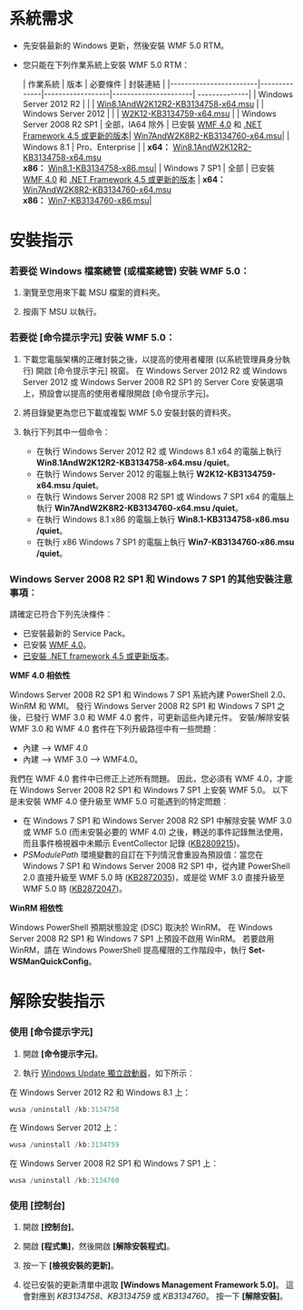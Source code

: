 # <a name="system-requirements"></a>系統需求

- 先安裝最新的 Windows 更新，然後安裝 WMF 5.0 RTM。
- 您只能在下列作業系統上安裝 WMF 5.0 RTM：

    | 作業系統       | 版本         | 必要條件        |  封裝連結 |
    |------------------------|--------------|------------------|----------------------| --------------|
    | Windows Server 2012 R2 |  |  | [Win8.1AndW2K12R2-KB3134758-x64.msu](http://go.microsoft.com/fwlink/?LinkId=717507) |
    | Windows Server 2012    |  |  | [W2K12-KB3134759-x64.msu](http://go.microsoft.com/fwlink/?LinkId=717506) |
    | Windows Server 2008 R2 SP1 | 全部，IA64 除外 | 已安裝 [WMF 4.0](http://www.microsoft.com/en-us/download/details.aspx?id=40855) 和 [.NET Framework 4.5 或更新的版本](https://msdn.microsoft.com/en-us/library/5a4x27ek.aspx)| [Win7AndW2K8R2-KB3134760-x64.msu](http://go.microsoft.com/fwlink/?LinkId=717504)|
    | Windows 8.1 | Pro、Enterprise | | **x64：** [Win8.1AndW2K12R2-KB3134758-x64.msu](http://go.microsoft.com/fwlink/?LinkId=717507) </br> **x86：** [Win8.1-KB3134758-x86.msu](http://go.microsoft.com/fwlink/?LinkID=717963)|
    | Windows 7 SP1 | 全部 | 已安裝 [WMF 4.0](http://www.microsoft.com/en-us/download/details.aspx?id=40855) 和 [.NET Framework 4.5 或更新的版本](https://msdn.microsoft.com/en-us/library/5a4x27ek.aspx) | **x64：** [Win7AndW2K8R2-KB3134760-x64.msu](http://go.microsoft.com/fwlink/?LinkId=717504)  </br> **x86：** [Win7-KB3134760-x86.msu](http://go.microsoft.com/fwlink/?LinkID=717962)|

# <a name="installation-instructions"></a>安裝指示

### <a name="to-install-wmf-50-from-windows-explorer-or-file-explorer"></a>若要從 Windows 檔案總管 (或檔案總管) 安裝 WMF 5.0：

1. 瀏覽至您用來下載 MSU 檔案的資料夾。

2. 按兩下 MSU 以執行。

### <a name="to-install-wmf-50-from-command-prompt"></a>若要從 [命令提示字元] 安裝 WMF 5.0：

1. 下載您電腦架構的正確封裝之後，以提高的使用者權限 (以系統管理員身分執行) 開啟 [命令提示字元] 視窗。 在 Windows Server 2012 R2 或 Windows Server 2012 或 Windows Server 2008 R2 SP1 的 Server Core 安裝選項上，預設會以提高的使用者權限開啟 [命令提示字元]。

2. 將目錄變更為您已下載或複製 WMF 5.0 安裝封裝的資料夾。

3. 執行下列其中一個命令：
    - 在執行 Windows Server 2012 R2 或 Windows 8.1 x64 的電腦上執行 **Win8.1AndW2K12R2-KB3134758-x64.msu /quiet**。
    - 在執行 Windows Server 2012 的電腦上執行 **W2K12-KB3134759-x64.msu /quiet**。
    - 在執行 Windows Server 2008 R2 SP1 或 Windows 7 SP1 x64 的電腦上執行 **Win7AndW2K8R2-KB3134760-x64.msu /quiet**。
    - 在執行 Windows 8.1 x86 的電腦上執行 **Win8.1-KB3134758-x86.msu /quiet**。
    - 在執行 x86 Windows 7 SP1 的電腦上執行 **Win7-KB3134760-x86.msu /quiet**。

### <a name="additional-installation-notes-for-windows-server-2008-r2-sp1-and-windows-7-sp1"></a>Windows Server 2008 R2 SP1 和 Windows 7 SP1 的其他安裝注意事項︰

請確定已符合下列先決條件︰
- 已安裝最新的 Service Pack。
- 已安裝 [WMF 4.0](http://www.microsoft.com/en-us/download/details.aspx?id=40855)。
- [已安裝 .NET framework 4.5 或更新版本](https://msdn.microsoft.com/en-us/library/5a4x27ek.aspx)。

**WMF 4.0 相依性**

Windows Server 2008 R2 SP1 和 Windows 7 SP1 系統內建 PowerShell 2.0、WinRM 和 WMI。 發行 Windows Server 2008 R2 SP1 和 Windows 7 SP1 之後，已發行 WMF 3.0 和 WMF 4.0 套件，可更新這些內建元件。 安裝/解除安裝 WMF 3.0 和 WMF 4.0 套件在下列升級路徑中有一些問題︰

- 內建 --> WMF 4.0
- 內建 --> WMF 3.0 --> WMF4.0。 

我們在 WMF 4.0 套件中已修正上述所有問題。 因此，您必須有 WMF 4.0，才能在 Windows Server 2008 R2 SP1 和 Windows 7 SP1 上安裝 WMF 5.0。 以下是未安裝 WMF 4.0 便升級至 WMF 5.0 可能遇到的特定問題︰

- 在 Windows 7 SP1 和 Windows Server 2008 R2 SP1 中解除安裝 WMF 3.0 或 WMF 5.0 (而未安裝必要的 WMF 4.0) 之後，轉送的事件記錄無法使用，而且事件檢視器中未顯示 EventCollector 記錄 ([KB2809215](https://support.microsoft.com/en-us/kb/2809215))。
- *PSModulePath* 環境變數的自訂在下列情況會重設為預設值：當您在 Windows 7 SP1 和 Windows Server 2008 R2 SP1 中，從內建 PowerShell 2.0 直接升級至 WMF 5.0 時 ([KB2872035](https://support.microsoft.com/en-us/kb/2872035))，或是從 WMF 3.0 直接升級至 WMF 5.0 時 ([KB2872047](https://support.microsoft.com/en-us/kb/2872047))。

**WinRM 相依性**

Windows PowerShell 預期狀態設定 (DSC) 取決於 WinRM。 在 Windows Server 2008 R2 SP1 和 Windows 7 SP1 上預設不啟用 WinRM。 若要啟用 WinRM，請在 Windows PowerShell 提高權限的工作階段中，執行 **Set-WSManQuickConfig**。

# <a name="uninstallation-instructions"></a>解除安裝指示

### <a name="using-command-prompt"></a>使用 [命令提示字元]

1.  開啟 **[命令提示字元]**。

2.  執行 [Windows Update 獨立啟動器](https://support.microsoft.com/en-us/kb/934307)，如下所示︰

在 Windows Server 2012 R2 和 Windows 8.1 上：
```powershell
wusa /uninstall /kb:3134758
```
在 Windows Server 2012 上：
```powershell
wusa /uninstall /kb:3134759
```
在 Windows Server 2008 R2 SP1 和 Windows 7 SP1 上：
```powershell
wusa /uninstall /kb:3134760
```

### <a name="using-control-panel"></a>使用 [控制台]

1.  開啟 **[控制台]**。

2.  開啟 **[程式集]**，然後開啟 **[解除安裝程式]**。

3.  按一下 **[檢視安裝的更新]**。

4.  從已安裝的更新清單中選取 **[Windows Management Framework 5.0]**。 這會對應到 *KB3134758*、*KB3134759* 或 *KB3134760*。 按一下 **[解除安裝]**。
